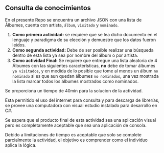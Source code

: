 ## Consulta de conocimientos

En el presente Repo se encuentra un archivo JSON con una lista de Álbumes, cuenta con artista, `álbum`, `visitado` y `nominado`.

1. **Como primera actividad:** se requiere que se lea dicho documento en el lenguaje y paradigma de su elección y demuestre que los datos fueron leidos.
2. **Como segunda actividad:** Debe de ser posible realizar una búsqueda dentro de esta lista ya sea por nombre del álbum o por artista.
3. **Como actividad Final:** Se requiere que entregue una lista aleatoria de 4 Álbumes con las siguientes características, **no** debe de tomar álbumes `ya visitados`, y en medida de lo posible que tome al menos un álbum `no nominado` si es que aun quedan álbumes `no nominados`, una vez mostrada la lista marcar todos los álbumes mostrados como nominados.

Se proporciona un tiempo de 40min para la solucion de la actividad.

Esta permitido el uso del internet para consulta y para descarga de librerías, se provee una computadora con visual estudio instalado para desarrollo en C#.

Se espera que el producto final de esta actividad sea una aplicación visual pero es completamente aceptable que sea una aplicación de consola.

Debido a limitaciones de tiempo es aceptable que solo se complete parcialmente la actividad, el objetivo es comprender como el individuo aplica la lógica.
